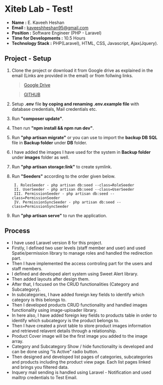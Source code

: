 # Xiteb Lab - Test!

- **Name :** E. Kaveeh Heshan
- **Email :** kaveeshheshan95@gmail.com
- **Position :** Software Engineer (PHP - Laravel)
- **Time for Developments :** 10.5 Hours
- **Technology Stack :** PHP(Laravel), HTML, CSS, Javascript, Ajax(Jquery).

## Project - Setup
1. Clone the project or download it from Google drive as explained in the email (Links are provided in the email) or from follwing links.
    
	> [Google Drive](https://drive.google.com/file/d/1RzVuyck6uubdiCPTox-MUrCtLSLXIONV/view?usp=sharing)
	
	> [GITHUB](https://github.com/kaveeshHeshan/xiteb-lab-test)

2. Setup **.env** file **by coping and renaming .env.example file** with database credentials, Mail credentials etc.
3. Run **"composer update"**.
4. Then run **"npm install && npm run dev"**.
5. Run **"php artisan migrate"** or you can use to import the **backup DB SQL** file in **Backup folder** under **DB** folder.
6. I have added the images I have used for the system in **Backup folder** under **images** folder as well.
6. Run **"php artisan storage:link"** to create symlink.
7. Run **"Seeders"** according to the order given below.

		I. RolesSeeder - php artisan db:seed --class=RoleSeeder
		II. UserSeeder - php artisan db:seed --class=UserSeeder
		III. PermissionSeeder - php artisan db:seed --class=PermissionSeeder
		IV. PermissionSyncSeeder - php artisan db:seed --class=PermissionSyncSeeder

8. Run **"php artisan serve"** to run the application.


## Process

- I have used Laravel version 8 for this project.
- Firstly, I defined two user levels (staff member and user) and used Spatie/permission library to manage roles and handled the redirection part.
- Then I have implemented the access controling part for the users and staff members.
- I defined and developed alert system using Sweet Alert library.
- Then added layouts after design them.
- After that, I focused on the CRUD functionalities (Category and Subcategory).
- In subcategories, I have added foreign key fields to identify which category is this belongs to.
- Then I developed products CRUD functionality and handled images functionality using image-uploader library.
- In here also, I have added foreign key fields to products table in order to identify which subcategory is the product belongs to.
- Then I have created a pivot table to store product images information and retrieved relavent details through a relationship.
- Product Cover image will be the first image you added to the image array.
- Category and Subcategory Show / hide functionality is developed and can be done using "Is Active" radio button.
- Then designed and developed list pages of categories, subcategories and products including the product view page. Each list pages linked and brings you filtered data.
- Inquery mail sending is handled using Laravel - Notification and used mailtrp credentials to Test Email.